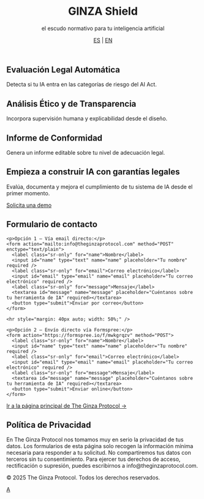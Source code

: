 <!DOCTYPE html>
<html lang="es">
<head>
  <meta charset="UTF-8" />
  <meta name="viewport" content="width=device-width, initial-scale=1.0" />
  <title>GINZA Shield</title>
  <link rel="stylesheet" href="style.css" />
  <link rel="icon" href="favicon.ico" type="image/x-icon" />

  <!-- Google Analytics -->
  <script async src="https://www.googletagmanager.com/gtag/js?id=G-XXXXXXXXXX"></script>
  <script>
    window.dataLayer = window.dataLayer || [];
    function gtag(){dataLayer.push(arguments);}
    gtag('js', new Date());
    gtag('config', 'G-XXXXXXXXXX');
  </script>
</head>
<body>
  <header>
    <h1>GINZA Shield</h1>
    <p class="tagline">el escudo normativo para tu inteligencia artificial</p>
    <nav class="lang-switch">
      <a href="index.html" class="active">ES</a> | <a href="index-en.html">EN</a>
    </nav>
  </header>

  <section class="features">
    <div class="card animate">
      <h2>Evaluación Legal Automática</h2>
      <p>Detecta si tu IA entra en las categorías de riesgo del AI Act.</p>
    </div>
    <div class="card animate">
      <h2>Análisis Ético y de Transparencia</h2>
      <p>Incorpora supervisión humana y explicabilidad desde el diseño.</p>
    </div>
    <div class="card animate">
      <h2>Informe de Conformidad</h2>
      <p>Genera un informe editable sobre tu nivel de adecuación legal.</p>
    </div>
  </section>

  <section class="cta">
    <h2>Empieza a construir IA con garantías legales</h2>
    <p>Evalúa, documenta y mejora el cumplimiento de tu sistema de IA desde el primer momento.</p>
    <a href="#contact" class="button">Solicita una demo</a>
  </section>

  <section id="contact" class="contact">
    <h2>Formulario de contacto</h2>

    <p>Opción 1 – Vía email directo:</p>
    <form action="mailto:info@theginzaprotocol.com" method="POST" enctype="text/plain">
      <label class="sr-only" for="name">Nombre</label>
      <input id="name" type="text" name="name" placeholder="Tu nombre" required />
      <label class="sr-only" for="email">Correo electrónico</label>
      <input id="email" type="email" name="email" placeholder="Tu correo electrónico" required />
      <label class="sr-only" for="message">Mensaje</label>
      <textarea id="message" name="message" placeholder="Cuéntanos sobre tu herramienta de IA" required></textarea>
      <button type="submit">Enviar por correo</button>
    </form>

    <hr style="margin: 40px auto; width: 50%;" />

    <p>Opción 2 – Envío directo vía Formspree:</p>
    <form action="https://formspree.io/f/mwkgrqzv" method="POST">
      <label class="sr-only" for="name">Nombre</label>
      <input id="name" type="text" name="name" placeholder="Tu nombre" required />
      <label class="sr-only" for="email">Correo electrónico</label>
      <input id="email" type="email" name="email" placeholder="Tu correo electrónico" required />
      <label class="sr-only" for="message">Mensaje</label>
      <textarea id="message" name="message" placeholder="Cuéntanos sobre tu herramienta de IA" required></textarea>
      <button type="submit">Enviar online</button>
    </form>
  </section>

  <div class="external-link">
    <a href="https://zenith-landing.onrender.com/" target="_blank" rel="noopener noreferrer">
      Ir a la página principal de The Ginza Protocol &rarr;
    </a>
  </div>

  <section id="privacy" class="legal">
    <h2>Política de Privacidad</h2>
    <p>En The Ginza Protocol nos tomamos muy en serio la privacidad de tus datos. Los formularios de esta página solo recogen la información mínima necesaria para responder a tu solicitud. No compartiremos tus datos con terceros sin tu consentimiento. Para ejercer tus derechos de acceso, rectificación o supresión, puedes escribirnos a info@theginzaprotocol.com.</p>
  </section>

  <footer class="footer">
    <p>&copy; 2025 The Ginza Protocol. Todos los derechos reservados.</p>
    <a href="#privacy" class="footer-link">A
